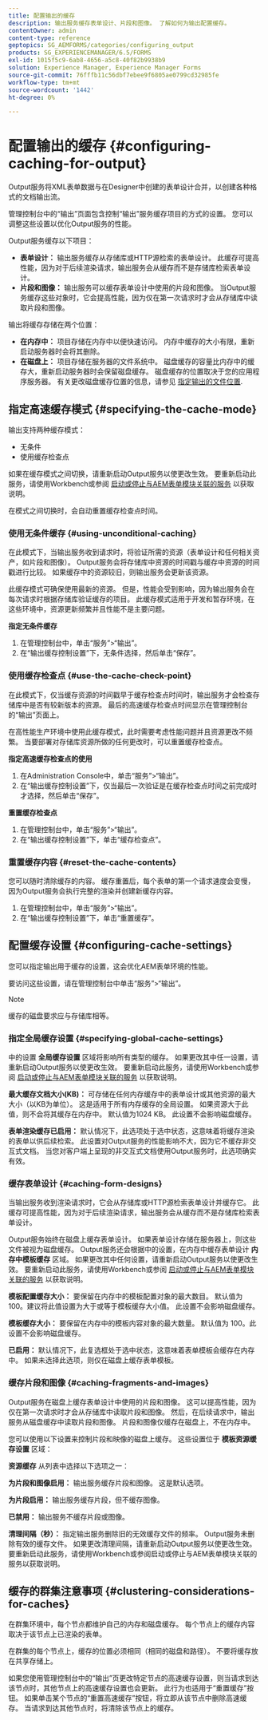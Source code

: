 ```yaml
---
title: 配置输出的缓存
description: 输出服务缓存表单设计、片段和图像。 了解如何为输出配置缓存。
contentOwner: admin
content-type: reference
geptopics: SG_AEMFORMS/categories/configuring_output
products: SG_EXPERIENCEMANAGER/6.5/FORMS
exl-id: 1015f5c9-6ab8-4656-a5c8-40f82b9938b9
solution: Experience Manager, Experience Manager Forms
source-git-commit: 76fffb11c56dbf7ebee9f6805ae0799cd32985fe
workflow-type: tm+mt
source-wordcount: '1442'
ht-degree: 0%

---
```


# 配置输出的缓存  {#configuring-caching-for-output}

Output服务将XML表单数据与在Designer中创建的表单设计合并，以创建各种格式的文档输出流。

管理控制台中的“输出”页面包含控制“输出”服务缓存项目的方式的设置。 您可以调整这些设置以优化Output服务的性能。

Output服务缓存以下项目：

* **表单设计：** 输出服务缓存从存储库或HTTP源检索的表单设计。 此缓存可提高性能，因为对于后续渲染请求，输出服务会从缓存而不是存储库检索表单设计。
* **片段和图像：** 输出服务可以缓存表单设计中使用的片段和图像。 当Output服务缓存这些对象时，它会提高性能，因为仅在第一次请求时才会从存储库中读取片段和图像。

输出将缓存存储在两个位置：

* **在内存中：** 项目存储在内存中以便快速访问。 内存中缓存的大小有限，重新启动服务器时会将其删除。
* **在磁盘上：** 项目存储在服务器的文件系统中。 磁盘缓存的容量比内存中的缓存大，重新启动服务器时会保留磁盘缓存。 磁盘缓存的位置取决于您的应用程序服务器。 有关更改磁盘缓存位置的信息，请参见 [指定输出的文件位置](/help/forms/using/admin-help/specify-file-locations-output.md#specify-file-locations-for-output).

## 指定高速缓存模式 {#specifying-the-cache-mode}

输出支持两种缓存模式：

* 无条件
* 使用缓存检查点

如果在缓存模式之间切换，请重新启动Output服务以使更改生效。 要重新启动此服务，请使用Workbench或参阅 [启动或停止与AEM表单模块关联的服务](/help/forms/using/admin-help/starting-stopping-services.md#start-or-stop-the-services-associated-with-aem-forms-modules) 以获取说明。

在模式之间切换时，会自动重置缓存检查点时间。

### 使用无条件缓存 {#using-unconditional-caching}

在此模式下，当输出服务收到请求时，将验证所需的资源（表单设计和任何相关资产，如片段和图像）。 Output服务会将存储库中资源的时间戳与缓存中资源的时间戳进行比较。 如果缓存中的资源较旧，则输出服务会更新该资源。

此缓存模式可确保使用最新的资源。 但是，性能会受到影响，因为输出服务会在每次请求时根据存储库验证缓存的项目。 此缓存模式适用于开发和暂存环境，在这些环境中，资源更新频繁并且性能不是主要问题。

**指定无条件缓存**

1. 在管理控制台中，单击“服务”>“输出”。
1. 在“输出缓存控制设置”下，无条件选择，然后单击“保存”。

### 使用缓存检查点 {#use-the-cache-check-point}

在此模式下，仅当缓存资源的时间戳早于缓存检查点时间时，输出服务才会检查存储库中是否有较新版本的资源。 最后的高速缓存检查点时间显示在管理控制台的“输出”页面上。

在高性能生产环境中使用此缓存模式，此时需要考虑性能问题并且资源更改不频繁。 当要部署对存储库资源所做的任何更改时，可以重置缓存检查点。

**指定高速缓存检查点的使用**

1. 在Administration Console中，单击“服务”>“输出”。
1. 在“输出缓存控制设置”下，仅当最后一次验证是在缓存检查点时间之前完成时才选择，然后单击“保存”。

**重置缓存检查点**

1. 在管理控制台中，单击“服务”>“输出”。
1. 在“输出缓存控制设置”下，单击“缓存检查点”。

### 重置缓存内容 {#reset-the-cache-contents}

您可以随时清除缓存的内容。 缓存重置后，每个表单的第一个请求速度会变慢，因为Output服务会执行完整的渲染并创建新缓存内容。

1. 在管理控制台中，单击“服务”>“输出”。
1. 在“输出缓存控制设置”下，单击“重置缓存”。

## 配置缓存设置 {#configuring-cache-settings}

您可以指定输出用于缓存的设置，这会优化AEM表单环境的性能。

要访问这些设置，请在管理控制台中单击“服务”>“输出”。

>[!NOTE]
>
>缓存的磁盘要求应与存储库相等。

### 指定全局缓存设置 {#specifying-global-cache-settings}

中的设置 **全局缓存设置** 区域将影响所有类型的缓存。 如果更改其中任一设置，请重新启动Output服务以使更改生效。 要重新启动此服务，请使用Workbench或参阅 [启动或停止与AEM表单模块关联的服务](/help/forms/using/admin-help/starting-stopping-services.md#start-or-stop-the-services-associated-with-aem-forms-modules) 以获取说明。

**最大缓存文档大小(KB)：** 可存储在任何内存缓存中的表单设计或其他资源的最大大小（以KB为单位）。 这是适用于所有内存缓存的全局设置。 如果资源大于此值，则不会将其缓存在内存中。 默认值为1024 KB。 此设置不会影响磁盘缓存。

**表单渲染缓存已启用：** 默认情况下，此选项处于选中状态，这意味着将缓存渲染的表单以供后续检索。 此设置对Output服务的性能影响不大，因为它不缓存非交互式文档。 当您对客户端上呈现的非交互式文档使用Output服务时，此选项确实有效。

### 缓存表单设计 {#caching-form-designs}

当输出服务收到渲染请求时，它会从存储库或HTTP源检索表单设计并缓存它。 此缓存可提高性能，因为对于后续渲染请求，输出服务会从缓存而不是存储库检索表单设计。

Output服务始终在磁盘上缓存表单设计。 如果表单设计存储在服务器上，则这些文件被视为磁盘缓存。 Output服务还会根据中的设置，在内存中缓存表单设计 **内存中模板缓存** 区域。 如果更改其中任何设置，请重新启动Output服务以使更改生效。 要重新启动此服务，请使用Workbench或参阅 [启动或停止与AEM表单模块关联的服务](/help/forms/using/admin-help/starting-stopping-services.md#start-or-stop-the-services-associated-with-aem-forms-modules) 以获取说明。

**模板配置缓存大小：** 要保留在内存中的模板配置对象的最大数目。 默认值为 100。建议将此值设置为大于或等于模板缓存大小值。 此设置不会影响磁盘缓存。

**模板缓存大小：** 要保留在内存中的模板内容对象的最大数量。 默认值为 100。此设置不会影响磁盘缓存。

**已启用：** 默认情况下，此复选框处于选中状态，这意味着表单模板会缓存在内存中。 如果未选择此选项，则仅在磁盘上缓存表单模板。

### 缓存片段和图像 {#caching-fragments-and-images}

Output服务在磁盘上缓存表单设计中使用的片段和图像。 这可以提高性能，因为仅在第一次请求时才会从存储库中读取片段和图像。 然后，在后续请求中，输出服务从磁盘缓存中读取片段和图像。 片段和图像仅缓存在磁盘上，不在内存中。

您可以使用以下设置来控制片段和映像的磁盘上缓存。 这些设置位于 **模板资源缓存设置** 区域：

**资源缓存** 从列表中选择以下选项之一：

**为片段和图像启用：** 输出服务缓存片段和图像。 这是默认选项。

**为片段启用：** 输出服务缓存片段，但不缓存图像。

**已禁用：** 输出服务不缓存片段或图像。

**清理间隔（秒）：** 指定输出服务删除旧的无效缓存文件的频率。 Output服务未删除有效的缓存文件。 如果更改清理间隔，请重新启动Output服务以使更改生效。 要重新启动此服务，请使用Workbench或参阅启动或停止与AEM表单模块关联的服务以获取说明。

## 缓存的群集注意事项 {#clustering-considerations-for-caches}

在群集环境中，每个节点都维护自己的内存和磁盘缓存。 每个节点上的缓存内容取决于该节点上已渲染的表单。

在群集的每个节点上，缓存的位置必须相同（相同的磁盘和路径）。 不要将缓存放在共享存储上。

如果您使用管理控制台中的“输出”页更改特定节点的高速缓存设置，则当请求到达该节点时，其他节点上的高速缓存设置也会更新。 此行为也适用于“重置缓存”按钮。 如果单击某个节点的“重置高速缓存”按钮，将立即从该节点中删除高速缓存。 当请求到达其他节点时，将清除该节点上的缓存。
